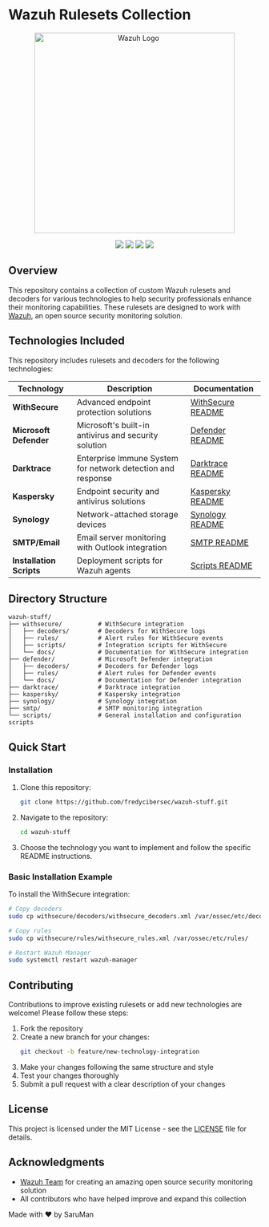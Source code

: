 # Wazuh Rulesets Collection

<p align="center">
  <img src="https://wazuh.com/uploads/2022/01/wazuh_logo.svg" width="400" alt="Wazuh Logo"/>
</p>

<p align="center">
  <a href="https://github.com/fredycibersec/wazuh-stuff/releases"><img src="https://img.shields.io/github/v/release/fredycibersec/wazuh-stuff?color=blue"></a>
  <a href="https://github.com/fredycibersec/wazuh-stuff/blob/main/LICENSE"><img src="https://img.shields.io/github/license/fredycibersec/wazuh-stuff?color=blue"></a>
  <a href="https://github.com/fredycibersec/wazuh-stuff/stargazers"><img src="https://img.shields.io/github/stars/fredycibersec/wazuh-stuff?color=yellow"></a>
  <a href="https://github.com/fredycibersec/wazuh-stuff/network/members"><img src="https://img.shields.io/github/forks/fredycibersec/wazuh-stuff?color=green"></a>
</p>

## Overview

This repository contains a collection of custom Wazuh rulesets and decoders for various technologies to help security professionals enhance their monitoring capabilities. These rulesets are designed to work with [Wazuh](https://wazuh.com/), an open source security monitoring solution.

## Technologies Included

This repository includes rulesets and decoders for the following technologies:

| Technology | Description | Documentation |
| --- | --- | --- |
| **WithSecure** | Advanced endpoint protection solutions | [WithSecure README](withsecure/README.md) |
| **Microsoft Defender** | Microsoft's built-in antivirus and security solution | [Defender README](defender/README.md) |
| **Darktrace** | Enterprise Immune System for network detection and response | [Darktrace README](darktrace/README.md) |
| **Kaspersky** | Endpoint security and antivirus solutions | [Kaspersky README](kaspersky/README.md) |
| **Synology** | Network-attached storage devices | [Synology README](synology/README.md) |
| **SMTP/Email** | Email server monitoring with Outlook integration | [SMTP README](smtp/README.md) |
| **Installation Scripts** | Deployment scripts for Wazuh agents | [Scripts README](scripts/README.md) |

## Directory Structure

```
wazuh-stuff/
├── withsecure/          # WithSecure integration
│   ├── decoders/        # Decoders for WithSecure logs
│   ├── rules/           # Alert rules for WithSecure events
│   ├── scripts/         # Integration scripts for WithSecure
│   └── docs/            # Documentation for WithSecure integration
├── defender/            # Microsoft Defender integration
│   ├── decoders/        # Decoders for Defender logs
│   ├── rules/           # Alert rules for Defender events
│   └── docs/            # Documentation for Defender integration
├── darktrace/           # Darktrace integration
├── kaspersky/           # Kaspersky integration
├── synology/            # Synology integration
├── smtp/                # SMTP monitoring integration
└── scripts/             # General installation and configuration scripts
```

## Quick Start

### Installation

1. Clone this repository:
   ```bash
   git clone https://github.com/fredycibersec/wazuh-stuff.git
   ```

2. Navigate to the repository:
   ```bash
   cd wazuh-stuff
   ```

3. Choose the technology you want to implement and follow the specific README instructions.

### Basic Installation Example

To install the WithSecure integration:

```bash
# Copy decoders
sudo cp withsecure/decoders/withsecure_decoders.xml /var/ossec/etc/decoders/

# Copy rules
sudo cp withsecure/rules/withsecure_rules.xml /var/ossec/etc/rules/

# Restart Wazuh Manager
sudo systemctl restart wazuh-manager
```

## Contributing

Contributions to improve existing rulesets or add new technologies are welcome! Please follow these steps:

1. Fork the repository
2. Create a new branch for your changes:
   ```bash
   git checkout -b feature/new-technology-integration
   ```
3. Make your changes following the same structure and style
4. Test your changes thoroughly
5. Submit a pull request with a clear description of your changes

## License

This project is licensed under the MIT License - see the [LICENSE](LICENSE) file for details.

## Acknowledgments

- [Wazuh Team](https://wazuh.com/) for creating an amazing open source security monitoring solution
- All contributors who have helped improve and expand this collection

Made with ❤️ by SaruMan
